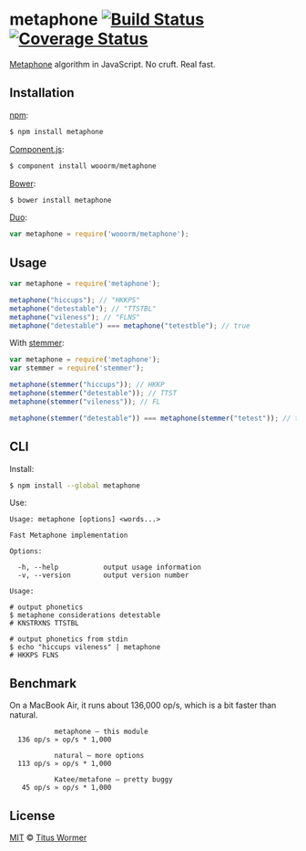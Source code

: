 # metaphone [![Build Status](https://img.shields.io/travis/wooorm/metaphone.svg?style=flat)](https://travis-ci.org/wooorm/metaphone) [![Coverage Status](https://img.shields.io/coveralls/wooorm/metaphone.svg?style=flat)](https://coveralls.io/r/wooorm/metaphone?branch=master)

[Metaphone](http://en.wikipedia.org/wiki/metaphone) algorithm in JavaScript. No cruft. Real fast.

## Installation

[npm](https://docs.npmjs.com/cli/install):

```bash
$ npm install metaphone
```

[Component.js](https://github.com/componentjs/component):

```bash
$ component install wooorm/metaphone
```

[Bower](http://bower.io/#install-packages):

```bash
$ bower install metaphone
```

[Duo](http://duojs.org/#getting-started):

```javascript
var metaphone = require('wooorm/metaphone');
```

## Usage

```javascript
var metaphone = require('metaphone');

metaphone("hiccups"); // "HKKPS"
metaphone("detestable"); // "TTSTBL"
metaphone("vileness"); // "FLNS"
metaphone("detestable") === metaphone("tetestble"); // true
```

With [stemmer](https://github.com/wooorm/stemmer):

```javascript
var metaphone = require('metaphone');
var stemmer = require('stemmer');

metaphone(stemmer("hiccups")); // HKKP
metaphone(stemmer("detestable")); // TTST
metaphone(stemmer("vileness")); // FL

metaphone(stemmer("detestable")) === metaphone(stemmer("tetest")); // true
```

## CLI

Install:

```bash
$ npm install --global metaphone
```

Use:

```text
Usage: metaphone [options] <words...>

Fast Metaphone implementation

Options:

  -h, --help           output usage information
  -v, --version        output version number

Usage:

# output phonetics
$ metaphone considerations detestable
# KNSTRXNS TTSTBL

# output phonetics from stdin
$ echo "hiccups vileness" | metaphone
# HKKPS FLNS
```

## Benchmark

On a MacBook Air, it runs about 136,000 op/s, which is a bit faster than natural.

```text
           metaphone — this module
  136 op/s » op/s * 1,000

           natural — more options
  113 op/s » op/s * 1,000

           Katee/metafone — pretty buggy
   45 op/s » op/s * 1,000
```

## License

[MIT](LICENSE) © [Titus Wormer](http://wooorm.com)
